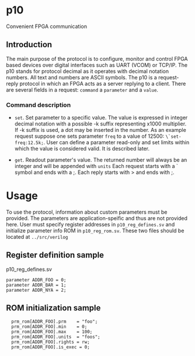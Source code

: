 # p10
Convenient FPGA communication
## Introduction
The main purpose of the protocol is to configure, monitor and control FPGA based devices over digital interfaces such as UART (VCOM) or TCP/IP. The p10 stands for protocol decimal as it operates with decimal notation numbers. All text and numbers are ASCII symbols. 
The p10 is a request-reply protocol in which an FPGA acts as a server replying to a client. There are several fields in a request: `command` a `parameter` and a `value`.
### Command description
- `set`. Set parameter to a specific value. The value is expressed in integer decimal notation with a possible -k suffix representing x1000 multiplier. If -k suffix is used, a dot may be inserted in the number. As an example request suppose one sets parameter `freq` to a value of 12500: 
``\`set-freq:12.5k;``. User can define a parameter read-only and set limits within which the value is considered valid. It is described later.

- `get`. Readout parameter's value. The returned number will always be an integer and will be appended with `units`
Each request starts with a \` symbol and ends with a ;. Each reply starts with > and ends with ;.

# Usage
To use the protocol, information about custom parameters must be provided. The parameters are application-speific and thus are not provided here. User must specify register addresses in `p10_reg_defines.sv` and initialize parameter info ROM in `p10_reg_rom.sv`. These two files should be located at `../src/verilog`
## Register definition sample
p10_reg_defines.sv
```
parameter ADDR_FOO = 0;
parameter ADDR_BAR = 1;
parameter ADDR_NYA = 2;
```
## ROM initialization sample
```
  prm_rom[ADDR_FOO].prm    = "foo";
  prm_rom[ADDR_FOO].min    = 0;
  prm_rom[ADDR_FOO].max    = 100;
  prm_rom[ADDR_FOO].units  = "foos";
  prm_rom[ADDR_FOO].rights = rw;
  prm_rom[ADDR_FOO].is_exec = 0;
```
